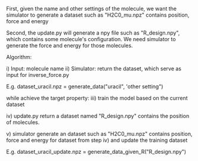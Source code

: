 First, given the name and other settings of the molecule, we want the simulator to generate a dataset such as "H2C0_mu.npz" contains position, force and energy

Second, the update.py will generate a npy file such as "R_design.npy", which contains some molecule's configuration. We need simulator to generate the force and energy for those molecules.


Algorithm:

i) Input: molecule name
ii) Simulator: return the dataset, which serve as input for inverse_force.py

E.g. dataset_uracil.npz = generate_data("uracil", 'other setting")


while achieve the target property:
  iii) train the model based on the current dataset
  
  iv) update.py return a dataset named "R_design.npy" contains the position of molecules.
  
  v) simulator generate an dataset such as "H2C0_mu.npz" contains position, force and energy for dataset from step iv) and update the training dataset

E.g. dataset_uracil_update.npz = generate_data_given_R("R_design.npy")

